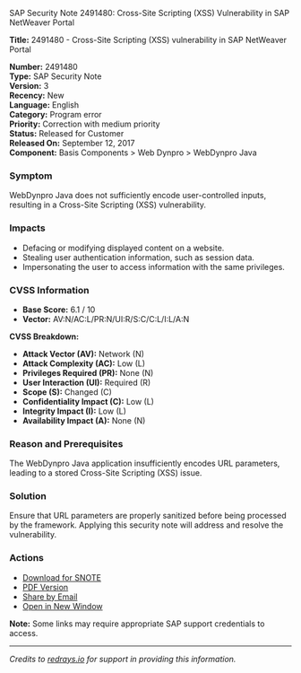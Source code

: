 SAP Security Note 2491480: Cross-Site Scripting (XSS) Vulnerability in SAP NetWeaver Portal

**Title:** 2491480 - Cross-Site Scripting (XSS) vulnerability in SAP NetWeaver Portal

**Number:** 2491480  
**Type:** SAP Security Note  
**Version:** 3  
**Recency:** New  
**Language:** English  
**Category:** Program error  
**Priority:** Correction with medium priority  
**Status:** Released for Customer  
**Released On:** September 12, 2017  
**Component:** Basis Components > Web Dynpro > WebDynpro Java

### **Symptom**
WebDynpro Java does not sufficiently encode user-controlled inputs, resulting in a Cross-Site Scripting (XSS) vulnerability.

### **Impacts**
- Defacing or modifying displayed content on a website.
- Stealing user authentication information, such as session data.
- Impersonating the user to access information with the same privileges.

### **CVSS Information**
- **Base Score:** 6.1 / 10
- **Vector:** AV:N/AC:L/PR:N/UI:R/S:C/C:L/I:L/A:N

**CVSS Breakdown:**
- **Attack Vector (AV):** Network (N)
- **Attack Complexity (AC):** Low (L)
- **Privileges Required (PR):** None (N)
- **User Interaction (UI):** Required (R)
- **Scope (S):** Changed (C)
- **Confidentiality Impact (C):** Low (L)
- **Integrity Impact (I):** Low (L)
- **Availability Impact (A):** None (N)

### **Reason and Prerequisites**
The WebDynpro Java application insufficiently encodes URL parameters, leading to a stored Cross-Site Scripting (XSS) issue.

### **Solution**
Ensure that URL parameters are properly sanitized before being processed by the framework. Applying this security note will address and resolve the vulnerability.

### **Actions**
- [Download for SNOTE](https://notesdownloads.sap.com/note/0040000019652142017)
- [PDF Version](https://userapps.support.sap.com/sap/support/sfm/notes/print/0002491480?language=en-US&token=13AECADDD79FF22F7C504FB8645F3079)
- [Share by Email](https://me.sap.com/support/notes/0002491480/share)
- [Open in New Window](https://me.sap.com/support/notes/0002491480/open)

**Note:** Some links may require appropriate SAP support credentials to access.

---

*Credits to [redrays.io](https://redrays.io) for support in providing this information.*